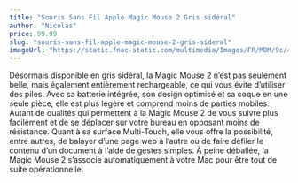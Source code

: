 ```yaml
---
title: "Souris Sans Fil Apple Magic Mouse 2 Gris sidéral"
author: "Nicolas"
price: 99.99
slug: "souris-sans-fil-apple-magic-mouse-2-gris-sideral"
imageUrl: "https://static.fnac-static.com/multimedia/Images/FR/MDM/9c/48/79/7948444/1541-4/tsp20191007131651/Souris-Sans-Fil-Apple-Magic-Mouse-2-Gris-sideral.jpg"
---
```


Désormais disponible en gris sidéral, la Magic Mouse 2 n’est pas seulement belle, mais également entièrement rechargeable, ce qui vous évite d’utiliser des piles. Avec sa batterie intégrée, son design optimisé et sa coque en une seule pièce, elle est plus légère et comprend moins de parties mobiles. Autant de qualités qui permettent à la Magic Mouse 2 de vous suivre plus facilement et de se déplacer sur votre bureau en opposant moins de résistance. Quant à sa surface Multi-Touch, elle vous offre la possibilité, entre autres, de balayer d’une page web à l’autre ou de faire défiler le contenu d’un document à l’aide de gestes simples. À peine déballée, la Magic Mouse 2 s’associe automatiquement à votre Mac pour être tout de suite opérationnelle.
